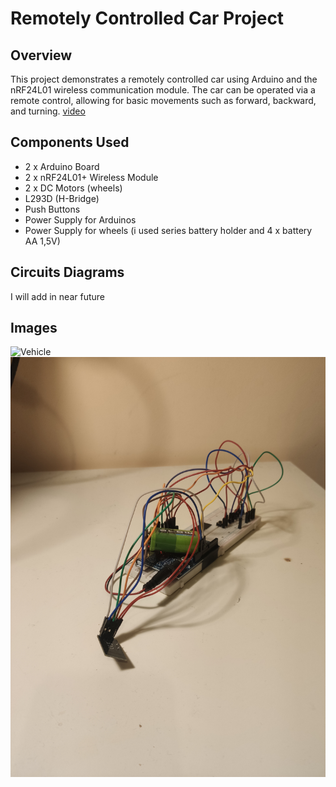 # Remotely Controlled Car Project

## Overview
This project demonstrates a remotely controlled car using Arduino and the nRF24L01 wireless communication module. The car can be operated via a remote control, allowing for basic movements such as forward, backward, and turning.
[video](https://www.youtube.com/shorts/yLSxK3zkbno)

## Components Used
- 2 x Arduino Board
- 2 x nRF24L01+ Wireless Module
- 2 x DC Motors (wheels)
- L293D (H-Bridge)
- Push Buttons
- Power Supply for Arduinos
- Power Supply for wheels (i used series battery holder and 4 x battery AA 1,5V)

## Circuits Diagrams
I will add in near future

## Images
![Vehicle](/img/vehicle.jpg)
![controller](/img/controller.jpg)


